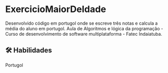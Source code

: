 # ExercicioMaiorDeIdade

Desenvolvido código em portugol onde se escreve três notas e calcula a média do aluno em portugol.
Aula de Algoritmos e lógica da programação - Curso de desenvolvimento de software multiplataforma - Fatec Indaiatuba.




## 🛠 Habilidades
Portugol
